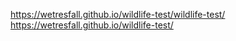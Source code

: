 https://wetresfall.github.io/wildlife-test/wildlife-test/
https://wetresfall.github.io/wildlife-test/
